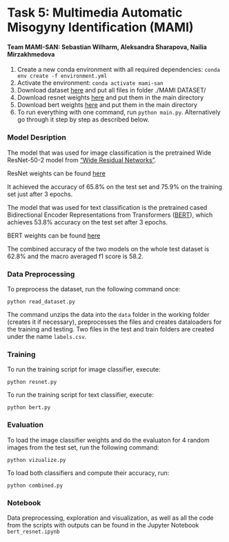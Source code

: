 # Task 5: Multimedia Automatic Misogyny Identification (MAMI)
#### Team MAMI-SAN: Sebastian Wilharm, Aleksandra Sharapova, Nailia Mirzakhmedova

1. Create a new conda environment with all required dependencies: `conda env create -f environment.yml`
2. Activate the environment: `conda activate mami-san`
3. Download dataset [here](https://drive.google.com/drive/folders/1x04eqdhH_JBadUeutIf02szK_778mmHH) and put all files in folder ./MAMI DATASET/
4. Download resnet weights [here](https://drive.google.com/file/d/1Ln6hVyvePq1OeWYgVyTOdaY63FU5HOFh/view?usp=sharing) and put them in the main directory
5. Download bert weights [here](https://drive.google.com/file/d/1qILWpYfbNouY6ScOQEb1K3hLSGFAA3yi/view?usp=sharing) and put them in the main directory
6. To run everything with one command, run `python main.py`. Alternatively go through it step by step as described below.

### Model Desription

The model that was used for image classification is the pretrained Wide ResNet-50-2 model from [“Wide Residual Networks”](https://arxiv.org/pdf/1605.07146.pdf).

ResNet weights can be found [here](https://drive.google.com/file/d/1Ln6hVyvePq1OeWYgVyTOdaY63FU5HOFh/view?usp=sharing)

It achieved the accuracy of 65.8% on the test set and 75.9% on the training set just after 3 epochs. 

The model that was used for text classification is the pretrained cased Bidirectional Encoder Representations from Transformers  ([BERT](https://arxiv.org/abs/1810.04805)), which achieves 53.8% accuracy on the test set after 3 epochs.

BERT weights can be found [here](https://drive.google.com/file/d/1qILWpYfbNouY6ScOQEb1K3hLSGFAA3yi/view?usp=sharing)

The combined accuracy of the two models on the whole test dataset is 62.8% and the macro averaged f1 score is 58.2.

### Data Preprocessing

To preprocess the dataset, run the following command once:

```
python read_dataset.py 
```

The command unzips the data into the ```data``` folder in the working folder (creates it if necessary), preprocesses the files and creates dataloaders for the training and testing.
Two files in the test and train folders are created under the name ```labels.csv```.

### Training

To run the training script for image classifier, execute:

```
python resnet.py
```


To run the training script for text classifier, execute:

```
python bert.py
```


### Evaluation 

To load the image classifier weights and do the evaluaton for 4 random images from the test set, run the following command:
```
python vizualize.py
```

To load both classifiers and compute their accuracy, run:

```
python combined.py
```

### Notebook

Data preprocessing, exploration and visualization, as well as all the code from the scripts with outputs can be found in the Jupyter Notebook ```bert_resnet.ipynb```